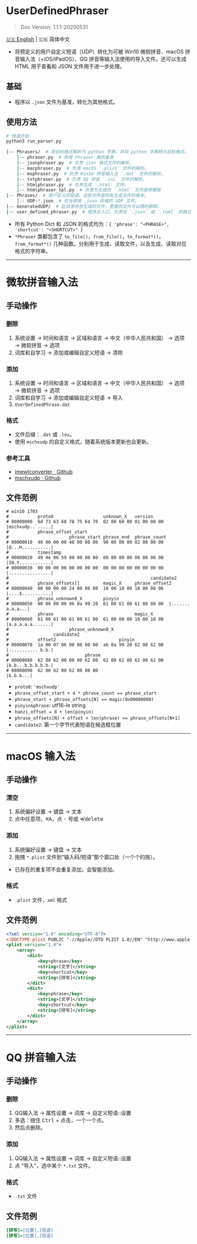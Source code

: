 # UserDefinedPhraser
> Doc Version: 1.1.1-20200531

[🇺🇸 English](README.md) | 🇨🇳 简体中文

* 将预定义的用户自定义短语（UDP）转化为可被 Win10 微软拼音、macOS 拼音输入法（+iOS/iPadOS）、QQ 拼音等输入法使用的导入文件。还可以生成 HTML 用于查看和 JSON 文件用于进一步处理。

## 基础
* 程序以 `.json` 文件为基准，转化为其他格式。

## 使用方法

```py
# 快速开始
python3 run_parser.py
```

```sh
|-- Phrasers/  # 将目标格式解析为 python 字典，并将 python 字典转为目标格式。
    |-- phraser.py  # 所有 Phraser 类的基类
    |-- jsonphraser.py  # 负责 json 格式文件的解析。
    |-- macphraser.py  # 负责 macOS `.plist` 文件的解析。
    |-- msphraser.py  # 负责 Win10 拼音输入法 `.dat` 文件的解析。
    |-- txtphraser.py  # 负责 QQ 拼音 `.ini` 文件的解析。
    |-- htmlphraser.py  # 负责生成 `.html` 文件。
    |-- htmlphraser_tpl.py  # 负责为生成的 `.html` 文件提供模板
|-- Phrases/  # 用户定义的短语，这些文件是所有生成文件的根本。
    |-- UDP-*.json  # 仅当使用 .json 存储的 UDP 文件。
|-- GeneratedUDP/  # 此目录存放生成的文件，里面的文件可以随时删除。
|-- user_defined_phraser.py  # 程序总入口，负责将 `.json` 或 `.toml` 的格式转为其他格式。
```

* 所有 Python Dict 和 JSON 的格式均为：`{ 'phrase': "<PHRASE>", 'shortcut': "<SHORTCUT>" }`
* `*Phraser` 类都包含了 `to_file()`，`from_file()`，`to_format*()`，`from_format*()` 几种函数。分别用于生成、读取文件，以及生成、读取对应格式的字符串。

************

# 微软拼音输入法
## 手动操作
### 删除
1. 系统设置 → 时间和语言 → 区域和语言 → 中文（中华人民共和国） → 选项 → 微软拼音 → 选项
2. 词库和自学习 → 添加或编辑自定义短语 → 清除

### 添加
1. 系统设置 → 时间和语言 → 区域和语言 → 中文（中华人民共和国） → 选项 → 微软拼音 → 选项
2. 词库和自学习 → 添加或编辑自定义短语 → 导入
3. `UserDefinedPhrase.dat`

### 格式
* 文件后缀：`.dat` 或 `.lex`。
* 使用 `mschxudp` 的自定义格式，随着系统版本更新也会更新。

### 参考工具
* [imewlconverter · Github](https://github.com/studyzy/imewlconverter/tree/V2.3)
* [mschxudp · Github](https://github.com/hhggit/mschxudp)

## 文件范例
```
# win10 1703
#           proto8                   unknown_X   version
# 00000000  6d 73 63 68 78 75 64 70  02 00 60 00 01 00 00 00  |mschxudp..`.....|
#           phrase_offset_start
#                       phrase_start phrase_end  phrase_count
# 00000010  40 00 00 00 48 00 00 00  98 00 00 00 02 00 00 00  |@...H...........|
#           timestamp
# 00000020  49 4e 06 59 00 00 00 00  00 00 00 00 00 00 00 00  |IN.Y............|
# 00000030  00 00 00 00 00 00 00 00  00 00 00 00 00 00 00 00  |................|
#                                                      candidate2
#           phrase_offsets[]         magic_X     phrase_offset2
# 00000040  00 00 00 00 24 00 00 00  10 00 10 00 18 00 06 06  |....$...........|
#           phrase_unknown8_X        pinyin
# 00000050  00 00 00 00 96 0a 99 20  61 00 61 00 61 00 00 00  |....... a.a.a...|
#           phrase                               magic_X
# 00000060  61 00 61 00 61 00 61 00  61 00 00 00 10 00 10 00  |a.a.a.a.a.......|
#                       phrase_unknown8_X
#                 candidate2
#           offset2                        pinyin
# 00000070  1a 00 07 06 00 00 00 00  a6 0a 99 20 62 00 62 00  |........... b.b.|
#                             phrase
# 00000080  62 00 62 00 00 00 62 00  62 00 62 00 62 00 62 00  |b.b...b.b.b.b.b.|
# 00000090  62 00 62 00 62 00 00 00                           |b.b.b...|
```

* `proto8`: `'mschxudp'`
* `phrase_offset_start + 4 * phrase_count == phrase_start`
* `phrase_start + phrase_offsets[N] == magic(0x00080008)`
* `pinyin&phrase`: utf16-le string
* `hanzi_offset = 8 + len(pinyin)`
* `phrase_offsets[N] + offset + len(phrase) == phrase_offsets[N+1]`
* `candidate2`: 第一个字节代表短语在候选框位置

************

# macOS 输入法
## 手动操作
### 清空
1. 系统偏好设置 → 键盘 → 文本
2. 点中任意项，<kbd>⌘</kbd><kbd>A</kbd>，点 <kbd>-</kbd> 号或 <kbd>⌫</kbd>/<kbd>delete</kbd>

### 添加
1. 系统偏好设置 → 键盘 → 文本
2. 拖拽 `*.plist` 文件到“输入码/短语”那个窗口处（一个个的拖）。

* 已存在的重复项不会重复添加，会智能添加。

### 格式
* `.plist` 文件，`xml` 格式


## 文件范例
```xml
<?xml version="1.0" encoding="UTF-8"?>
<!DOCTYPE plist PUBLIC "-//Apple//DTD PLIST 1.0//EN" "http://www.apple.com/DTDs/PropertyList-1.0.dtd"><?xml version="1.0" ?>
<plist version="1.0">
    <array>
        <dict>
            <key>phrase</key>
            <string>[文字]</string>
            <key>shortcut</key>
            <string>[拼写]</string>
        </dict>
        <dict>
            <key>phrase</key>
            <string>[文字]</string>
            <key>shortcut</key>
            <string>[拼写]</string>
        </dict>
    </array>
</plist>
```

************

# QQ 拼音输入法
## 手动操作
### 删除
1. QQ输入法 → 属性设置 → 词库 → 自定义短语::设置
2. 多选：按住 <kbd>Ctrl</kbd> + <kbd>点击</kbd>，一个一个点。
3. 然后点删除。

### 添加
1. QQ输入法 → 属性设置 → 词库 → 自定义短语::设置
2. 点 “导入”，选中某个 `*.txt` 文件。

### 格式
* `.txt` 文件

## 文件范例
```ini
[拼写]=[位置],[短语]
[拼写]=[位置],[短语]
```
